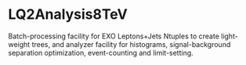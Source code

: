 LQ2Analysis8TeV
===============

Batch-processing facility for EXO Leptons+Jets Ntuples to create light-weight trees, and analyzer facility for histograms, signal-background separation optimization, event-counting and limit-setting. 

